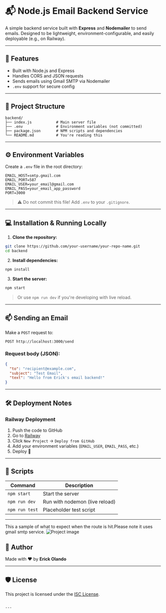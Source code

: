 
# 📬 Node.js Email Backend Service

A simple backend service built with **Express** and **Nodemailer** to send emails. Designed to be lightweight, environment-configurable, and easily deployable (e.g., on Railway).

---

## 🚀 Features

- Built with Node.js and Express
- Handles CORS and JSON requests
- Sends emails using Gmail SMTP via Nodemailer
- `.env` support for secure config

---

## 📁 Project Structure

```
backend/
├── index.js           # Main server file
├── .env               # Environment variables (not committed)
├── package.json       # NPM scripts and dependencies
└── README.md          # You're reading this
```

---

## ⚙️ Environment Variables

Create a `.env` file in the root directory:

```env
EMAIL_HOST=smtp.gmail.com
EMAIL_PORT=587
EMAIL_USER=your_email@gmail.com
EMAIL_PASS=your_email_app_password
PORT=3000
```

> ⚠️ Do not commit this file! Add `.env` to your `.gitignore`.

---

## 💻 Installation & Running Locally

1. **Clone the repository:**

```bash
git clone https://github.com/your-username/your-repo-name.git
cd backend
```

2. **Install dependencies:**

```bash
npm install
```

3. **Start the server:**

```bash
npm start
```

> Or use `npm run dev` if you're developing with live reload.

---

## 📫 Sending an Email

Make a `POST` request to:

```
POST http://localhost:3000/send
```

### Request body (JSON):

```json
{
  "to": "recipient@example.com",
  "subject": "Test Email",
  "text": "Hello from Erick's email backend!"
}
```

---

## 🛠 Deployment Notes

### Railway Deployment

1. Push the code to GitHub
2. Go to [Railway](https://railway.app)
3. Click `New Project` → `Deploy from GitHub`
4. Add your environment variables (`EMAIL_USER`, `EMAIL_PASS`, etc.)
5. Deploy 🚀

---

## 🧾 Scripts

| Command       | Description                     |
| ------------- | ------------------------------- |
| `npm start`   | Start the server                |
| `npm run dev` | Run with nodemon (live reload)  |
| `npm run test`| Placeholder test script         |

---
This a sample of what to expect when the route is hit.Please note it uses gmail smtp service.
![Project image](https://github.com/eritech98/Portfolio-Backend-Service/blob/main/images/React.png?raw=true)

## 👤 Author

Made with ❤️ by **Erick Olando**

---

## 🛡️ License

This project is licensed under the [ISC License](LICENSE).

```

---
